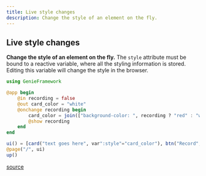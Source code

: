 ```yaml
---
title: Live style changes
description: Change the style of an element on the fly.
---
```


## Live style changes

**Change the style of an element on the fly.**
The `style` attribute must be bound to a reactive variable, where all the styling information is stored. Editing this variable will change the style in the browser.

````julia
using GenieFramework

@app begin
    @in recording = false
    @out card_color = "white"
    @onchange recording begin
        card_color = join(["background-color: ", recording ? "red" : "white"])
        @show recording
    end
end

ui() = [card("text goes here", var":style"="card_color"), btn("Record", @click("recording =! recording"))]
@page("/", ui)
up()
````


[source](https://github.com/GenieFramework/CodeExamples/blob/main/src/2.reactive-ui/live-style-changes.jl)
